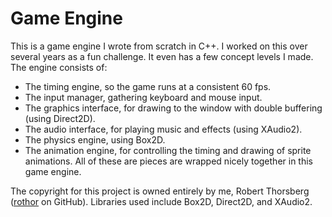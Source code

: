 # Game Engine
This is a game engine I wrote from scratch in C++. I worked on this over several years as a fun challenge. It even has a few concept levels I made. The engine consists of:
- The timing engine, so the game runs at a consistent 60 fps.
- The input manager, gathering keyboard and mouse input.
- The graphics interface, for drawing to the window with double buffering (using Direct2D).
- The audio interface, for playing music and effects (using XAudio2).
- The physics engine, using Box2D.
- The animation engine, for controlling the timing and drawing of sprite animations.
All of these are pieces are wrapped nicely together in this game engine.

The copyright for this project is owned entirely by me, Robert Thorsberg ([rothor](https://github.com/rothor "rothor on GitHub") on GitHub). Libraries used include Box2D, Direct2D, and XAudio2.
